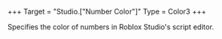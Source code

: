 +++
Target = "Studio.["Number Color"]"
Type = Color3
+++

Specifies the color of numbers in Roblox Studio's script editor.